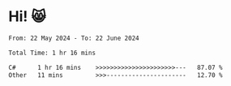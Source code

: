 # Hi! 😸

<!--START_SECTION:waka-->

```txt
From: 22 May 2024 - To: 22 June 2024

Total Time: 1 hr 16 mins

C#      1 hr 16 mins    >>>>>>>>>>>>>>>>>>>>>>---   87.07 %
Other   11 mins         >>>----------------------   12.70 %
```

<!--END_SECTION:waka-->